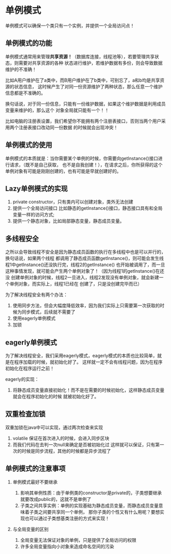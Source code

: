 # 单例模式
单例模式可以确保一个类只有一个实例，并提供一个全局访问点！

## 单例模式的功能
单例模式通常用来管理**共享资源！**（数据库连接，线程池等），若要管理共享状态，则需要对共享资源的各种
状态进行维护，若维护数据有多份，则会导致数据维护的不准确！

比如A用户维护在了a类中，而B用户维护在了b类中，可别忘了，a和b均是共享资源的状态信息，
这时候产生了对同一份资源维护了两种状态，那么任意一个维护信息都是不准确的。

换句话说，对于同一份信息，只能有一份维护数据，如果这个维护数据是利用成员变量来维护的，那么这个
对象全局就只能有一个！！


比如电脑的注册表设置，我们希望你不能拥有两个注册表接口，否则当两个用户采用两个注册表接口改动同一份数据
的时候就会出现冲突！

## 单例模式的使用
单例模式的本质就是：当你需要某个单例的时候，你需要向getInstance()接口进行请求，（既不是自己获取，
也不是自我创建！），在请求之后，你所获得的这个单例对象有可能是刚刚创建的，也有可能是早就创建好的。


## Lazy单例模式的实现
1. private constructor，只有类内可以创建对象，类外无法创建
2. 提供一个全局访问接口 比如静态的getInstance()接口，静态接口具有和全局变量一样的访问方式;
3. 提供一个静态对象，比如局部静态变量，静态成员变量。

## 多线程安全
之所以会导致线程不安全是因为静态成员函数的执行在多线程中也是可以并行的，换句话说，如果两个线程
都调用了静态成员函数getInstance()，则可能会发生线程1中getInstance()还没执行完，线程2的getInstance()
也开始被调用了，而一旦这种事情发现，就可能会产生两个单例对象了！（因为线程1的getInstance()在还没
创建单例对象的时候，线程2一旦进入，线程2发现没有单例对象，就会新建一个单例对象，而实际上，线程1已经在
创建了，只是没创建完毕而已）

为了解决线程安全有两个办法：
1. 使用同步方法，但会大幅度降低效率，因为我们实际上只需要第一次获取的时候为同步模式，后续就不需要了
2. 使用eagerly单例模式
3. 加锁
## eagerly单例模式
为了解决线程安全，我们采用eagerly模式，eagerly模式的本质也比较简单，就是在程序加载的时候，就初始化好了。
这样就一定不会有线程问题，因为在程序初始化在程序运行之前！

eagerly的实现：
1. 将静态成员变量直接初始化！而不是在需要的时候初始化，这样静态成员变量就会在程序初始化的时候
就被初始化好了。

## 双重检查加锁
双重加锁在java中可以实现，通过两次检查来实现
1. volatile 保证在首次进入的时候，会进入同步区块
2. 而我们代码在去判一次null来确定是否被初始化过
这样就可以保证，只有第一次的时候是同步流程，其他的时候都是异步流程了

## 单例模式的注意事项
1. 单例模式最好不要继承
    1. 影响其单例性质：由于单例类的constructor是private的，子类想要继承就要改成public的，这就不是单例了
    2. 子类之间共享实例：单例的实现基础为静态成员变量，而静态成员变量意味着子类之间要共享同一个单例，
    那你子类的个性又有什么用呢？要想实现也可以通过子类想基类注册的方式来实现！
    
2. 与全局变量的区别
    1. 全局变量无法保证对象的单例，只是提供了全局访问的权限
    2. 许多全局变量指向小对象来造成命名空间的污染